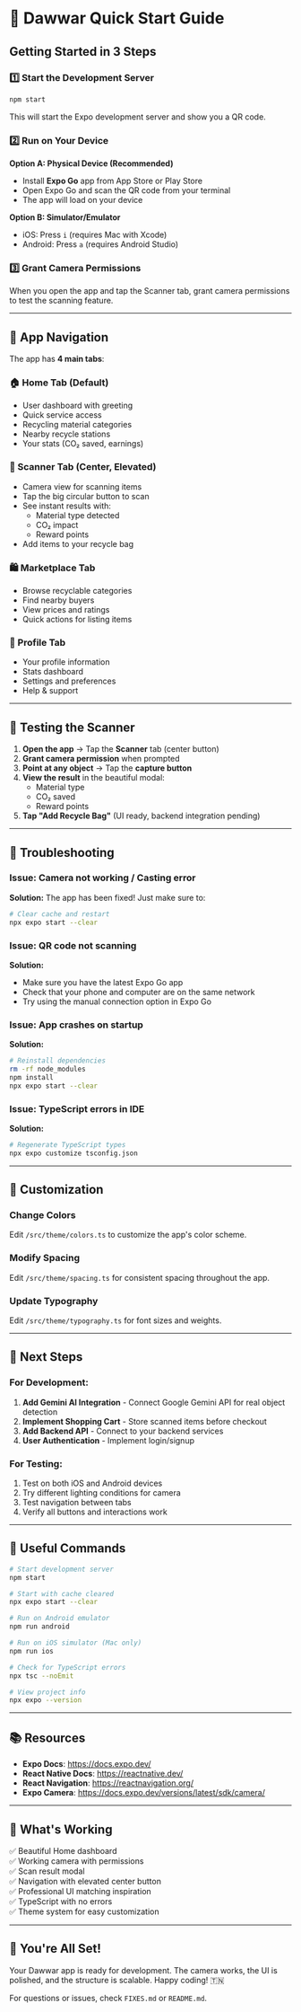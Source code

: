 # 🚀 Dawwar Quick Start Guide

## Getting Started in 3 Steps

### 1️⃣ Start the Development Server

```bash
npm start
```

This will start the Expo development server and show you a QR code.

### 2️⃣ Run on Your Device

**Option A: Physical Device (Recommended)**
- Install **Expo Go** app from App Store or Play Store
- Open Expo Go and scan the QR code from your terminal
- The app will load on your device

**Option B: Simulator/Emulator**
- iOS: Press `i` (requires Mac with Xcode)
- Android: Press `a` (requires Android Studio)

### 3️⃣ Grant Camera Permissions

When you open the app and tap the Scanner tab, grant camera permissions to test the scanning feature.

---

## 📱 App Navigation

The app has **4 main tabs**:

### 🏠 Home Tab (Default)
- User dashboard with greeting
- Quick service access
- Recycling material categories
- Nearby recycle stations
- Your stats (CO₂ saved, earnings)

### 📸 Scanner Tab (Center, Elevated)
- Camera view for scanning items
- Tap the big circular button to scan
- See instant results with:
  - Material type detected
  - CO₂ impact
  - Reward points
- Add items to your recycle bag

### 🛍️ Marketplace Tab
- Browse recyclable categories
- Find nearby buyers
- View prices and ratings
- Quick actions for listing items

### 👤 Profile Tab
- Your profile information
- Stats dashboard
- Settings and preferences
- Help & support

---

## 🎯 Testing the Scanner

1. **Open the app** → Tap the **Scanner** tab (center button)
2. **Grant camera permission** when prompted
3. **Point at any object** → Tap the **capture button**
4. **View the result** in the beautiful modal:
   - Material type
   - CO₂ saved
   - Reward points
5. **Tap "Add Recycle Bag"** (UI ready, backend integration pending)

---

## 🐛 Troubleshooting

### Issue: Camera not working / Casting error

**Solution:** The app has been fixed! Just make sure to:
```bash
# Clear cache and restart
npx expo start --clear
```

### Issue: QR code not scanning

**Solution:** 
- Make sure you have the latest Expo Go app
- Check that your phone and computer are on the same network
- Try using the manual connection option in Expo Go

### Issue: App crashes on startup

**Solution:**
```bash
# Reinstall dependencies
rm -rf node_modules
npm install
npx expo start --clear
```

### Issue: TypeScript errors in IDE

**Solution:**
```bash
# Regenerate TypeScript types
npx expo customize tsconfig.json
```

---

## 🎨 Customization

### Change Colors
Edit `/src/theme/colors.ts` to customize the app's color scheme.

### Modify Spacing
Edit `/src/theme/spacing.ts` for consistent spacing throughout the app.

### Update Typography
Edit `/src/theme/typography.ts` for font sizes and weights.

---

## 📝 Next Steps

### For Development:
1. **Add Gemini AI Integration** - Connect Google Gemini API for real object detection
2. **Implement Shopping Cart** - Store scanned items before checkout
3. **Add Backend API** - Connect to your backend services
4. **User Authentication** - Implement login/signup

### For Testing:
1. Test on both iOS and Android devices
2. Try different lighting conditions for camera
3. Test navigation between tabs
4. Verify all buttons and interactions work

---

## 🔗 Useful Commands

```bash
# Start development server
npm start

# Start with cache cleared
npx expo start --clear

# Run on Android emulator
npm run android

# Run on iOS simulator (Mac only)
npm run ios

# Check for TypeScript errors
npx tsc --noEmit

# View project info
npx expo --version
```

---

## 📚 Resources

- **Expo Docs**: https://docs.expo.dev/
- **React Native Docs**: https://reactnative.dev/
- **React Navigation**: https://reactnavigation.org/
- **Expo Camera**: https://docs.expo.dev/versions/latest/sdk/camera/

---

## 💚 What's Working

✅ Beautiful Home dashboard  
✅ Working camera with permissions  
✅ Scan result modal  
✅ Navigation with elevated center button  
✅ Professional UI matching inspiration  
✅ TypeScript with no errors  
✅ Theme system for easy customization  

---

## 🎉 You're All Set!

Your Dawwar app is ready for development. The camera works, the UI is polished, and the structure is scalable. Happy coding! 🇹🇳

For questions or issues, check `FIXES.md` or `README.md`.
